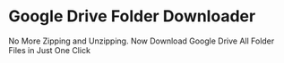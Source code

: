 # Google Drive Folder Downloader
No More Zipping and Unzipping. Now Download Google Drive All Folder Files in Just One Click
